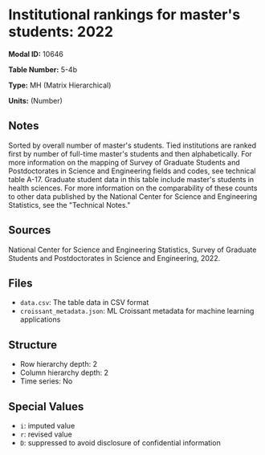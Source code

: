 # Institutional rankings for master's students: 2022

**Modal ID:** 10646

**Table Number:** 5-4b

**Type:** MH (Matrix Hierarchical)

**Units:** (Number)

## Notes

Sorted by overall number of master's students. Tied institutions are ranked first by number of full-time master's students and then alphabetically. For more information on the mapping of Survey of Graduate Students and Postdoctorates in Science and Engineering fields and codes, see technical table A-17. Graduate student data in this table include master's students in health sciences. For more information on the comparability of these counts to other data published by the National Center for Science and Engineering Statistics, see the "Technical Notes."

## Sources

National Center for Science and Engineering Statistics, Survey of Graduate Students and Postdoctorates in Science and Engineering, 2022.

## Files

- `data.csv`: The table data in CSV format
- `croissant_metadata.json`: ML Croissant metadata for machine learning applications

## Structure

- Row hierarchy depth: 2
- Column hierarchy depth: 2
- Time series: No

## Special Values

- `i`: imputed value
- `r`: revised value
- `D`: suppressed to avoid disclosure of confidential information
